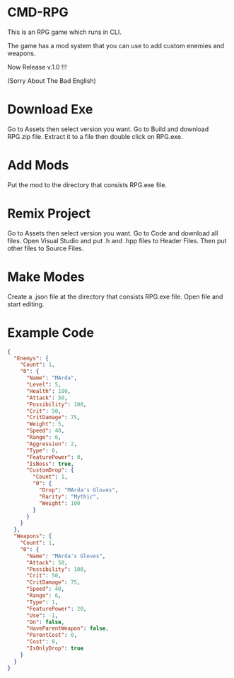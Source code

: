 # CMD-RPG
This is an RPG game which runs in CLI.

The game has a mod system that you can use to add custom enemies and weapons.

Now Release v.1.0 !!!

(Sorry About The Bad English)


# Download Exe

Go to Assets then select version you want. Go to Build and download RPG.zip file.
Extract it to a file then double click on RPG.exe.

# Add Mods

Put the mod to the directory that consists RPG.exe file.

# Remix Project

Go to Assets then select version you want. Go to Code and download all files.
Open Visual Studio and put .h and .hpp files to Header Files.
Then put other files to Source Files.

# Make Modes

Create a .json file at the directory that consists RPG.exe file.
Open file and start editing.

# Example Code

```json
{
  "Enemys": {
    "Count": 1,
    "0": {
      "Name": "MArda",
      "Level": 5,
      "Health": 100,
      "Attack": 50,
      "Possibility": 100,
      "Crit": 50,
      "CritDamage": 75,
      "Weight": 5,
      "Speed": 40,
      "Range": 6,
      "Aggression": 2,
      "Type": 0,
      "FeaturePower": 0,
      "IsBoss": true,
      "CustomDrop": {
        "Count": 1,
        "0": {
          "Drop": "MArda's Gloves",
          "Rarity": "Mythic",
          "Weight": 100
        }
      }
    }
  },
  "Weapons": {
    "Count": 1,
    "0": {
      "Name": "MArda's Gloves",
      "Attack": 50,
      "Possibility": 100,
      "Crit": 50,
      "CritDamage": 75,
      "Speed": 40,
      "Range": 6,
      "Type": 1,
      "FeaturePower": 20,
      "Use": -1,
      "On": false,
      "HaveParentWeapon": false,
      "ParentCost": 0,
      "Cost": 0,
      "IsOnlyDrop": true
    }
  }
}
```
